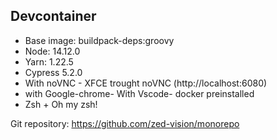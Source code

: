 ## Devcontainer

- Base image: buildpack-deps:groovy
- Node: 14.12.0
- Yarn: 1.22.5
- Cypress 5.2.0
- With noVNC - XFCE trought noVNC (http://localhost:6080)
- with Google-chrome- With Vscode- docker preinstalled
- Zsh + Oh my zsh!

Git repository: https://github.com/zed-vision/monorepo
